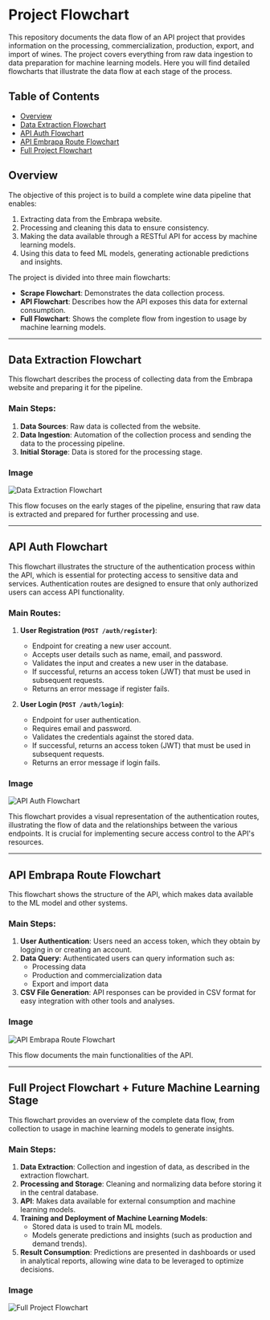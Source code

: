 # Project Flowchart

This repository documents the data flow of an API project that provides information on the processing, commercialization, production, export, and import of wines. The project covers everything from raw data ingestion to data preparation for machine learning models. Here you will find detailed flowcharts that illustrate the data flow at each stage of the process.

## Table of Contents
- [Overview](#overview)
- [Data Extraction Flowchart](#data-extraction-flowchart)
- [API Auth Flowchart](#api-auth-flowchart)
- [API Embrapa Route Flowchart](#api-embrapa-route-flowchart)
- [Full Project Flowchart](#full-project-flowchart)

## Overview

The objective of this project is to build a complete wine data pipeline that enables:
1. Extracting data from the Embrapa website.
2. Processing and cleaning this data to ensure consistency.
3. Making the data available through a RESTful API for access by machine learning models.
4. Using this data to feed ML models, generating actionable predictions and insights.

The project is divided into three main flowcharts:
- **Scrape Flowchart**: Demonstrates the data collection process.
- **API Flowchart**: Describes how the API exposes this data for external consumption.
- **Full Flowchart**: Shows the complete flow from ingestion to usage by machine learning models.

---

## Data Extraction Flowchart

This flowchart describes the process of collecting data from the Embrapa website and preparing it for the pipeline.

### Main Steps:
1. **Data Sources**: Raw data is collected from the website.
2. **Data Ingestion**: Automation of the collection process and sending the data to the processing pipeline.
3. **Initial Storage**: Data is stored for the processing stage.

### Image
![Data Extraction Flowchart](./flowchart_scrape.png)

This flow focuses on the early stages of the pipeline, ensuring that raw data is extracted and prepared for further processing and use.

---

## API Auth Flowchart

This flowchart illustrates the structure of the authentication process within the API, which is essential for protecting access to sensitive data and services. Authentication routes are designed to ensure that only authorized users can access API functionality.

### Main Routes:
1. **User Registration (`POST /auth/register`)**:
   - Endpoint for creating a new user account.
   - Accepts user details such as name, email, and password.
   - Validates the input and creates a new user in the database.
   - If successful, returns an access token (JWT) that must be used in subsequent requests.
   - Returns an error message if register fails.

2. **User Login (`POST /auth/login`)**:
   - Endpoint for user authentication.
   - Requires email and password.
   - Validates the credentials against the stored data.
   - If successful, returns an access token (JWT) that must be used in subsequent requests.
   - Returns an error message if login fails.

### Image
![API Auth Flowchart](./flowchart_api_auth.png)

This flowchart provides a visual representation of the authentication routes, illustrating the flow of data and the relationships between the various endpoints. It is crucial for implementing secure access control to the API's resources.

---

## API Embrapa Route Flowchart

This flowchart shows the structure of the API, which makes data available to the ML model and other systems.

### Main Steps:
1. **User Authentication**: Users need an access token, which they obtain by logging in or creating an account.
2. **Data Query**: Authenticated users can query information such as:
   - Processing data
   - Production and commercialization data
   - Export and import data
3. **CSV File Generation**: API responses can be provided in CSV format for easy integration with other tools and analyses.

### Image
![API Embrapa Route Flowchart](./flowchart_api.png)

This flow documents the main functionalities of the API.

---

## Full Project Flowchart + Future Machine Learning Stage

This flowchart provides an overview of the complete data flow, from collection to usage in machine learning models to generate insights.

### Main Steps:
1. **Data Extraction**: Collection and ingestion of data, as described in the extraction flowchart.
2. **Processing and Storage**: Cleaning and normalizing data before storing it in the central database.
3. **API**: Makes data available for external consumption and machine learning models.
4. **Training and Deployment of Machine Learning Models**:
   - Stored data is used to train ML models.
   - Models generate predictions and insights (such as production and demand trends).
5. **Result Consumption**: Predictions are presented in dashboards or used in analytical reports, allowing wine data to be leveraged to optimize decisions.

### Image
![Full Project Flowchart](./flowchart_full.png)
